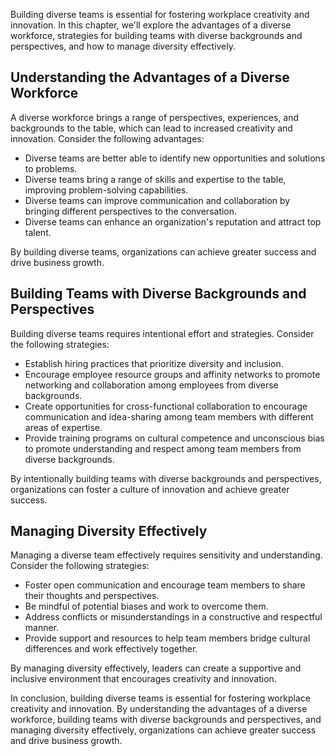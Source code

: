 
Building diverse teams is essential for fostering workplace creativity and innovation. In this chapter, we'll explore the advantages of a diverse workforce, strategies for building teams with diverse backgrounds and perspectives, and how to manage diversity effectively.

Understanding the Advantages of a Diverse Workforce
---------------------------------------------------

A diverse workforce brings a range of perspectives, experiences, and backgrounds to the table, which can lead to increased creativity and innovation. Consider the following advantages:

* Diverse teams are better able to identify new opportunities and solutions to problems.
* Diverse teams bring a range of skills and expertise to the table, improving problem-solving capabilities.
* Diverse teams can improve communication and collaboration by bringing different perspectives to the conversation.
* Diverse teams can enhance an organization's reputation and attract top talent.

By building diverse teams, organizations can achieve greater success and drive business growth.

Building Teams with Diverse Backgrounds and Perspectives
--------------------------------------------------------

Building diverse teams requires intentional effort and strategies. Consider the following strategies:

* Establish hiring practices that prioritize diversity and inclusion.
* Encourage employee resource groups and affinity networks to promote networking and collaboration among employees from diverse backgrounds.
* Create opportunities for cross-functional collaboration to encourage communication and idea-sharing among team members with different areas of expertise.
* Provide training programs on cultural competence and unconscious bias to promote understanding and respect among team members from diverse backgrounds.

By intentionally building teams with diverse backgrounds and perspectives, organizations can foster a culture of innovation and achieve greater success.

Managing Diversity Effectively
------------------------------

Managing a diverse team effectively requires sensitivity and understanding. Consider the following strategies:

* Foster open communication and encourage team members to share their thoughts and perspectives.
* Be mindful of potential biases and work to overcome them.
* Address conflicts or misunderstandings in a constructive and respectful manner.
* Provide support and resources to help team members bridge cultural differences and work effectively together.

By managing diversity effectively, leaders can create a supportive and inclusive environment that encourages creativity and innovation.

In conclusion, building diverse teams is essential for fostering workplace creativity and innovation. By understanding the advantages of a diverse workforce, building teams with diverse backgrounds and perspectives, and managing diversity effectively, organizations can achieve greater success and drive business growth.
